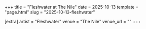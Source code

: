+++
title = "Fleshwater at The Nile"
date = 2025-10-13
template = "page.html"
slug = "2025-10-13-fleshwater"

[extra]
artist = "Fleshwater"
venue = "The Nile"
venue_url = ""
+++
